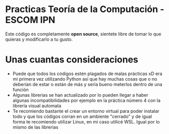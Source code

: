 # Practicas Teoría de la Computación - ESCOM IPN

Este código es completamente **open source**, sientete libre de tomar lo que quieras y modificarlo a tu gusto.


# Unas cuantas consideraciones
- Puede que todos los códigos estén plagados de malas prácticas xD era mi primera vez utilizando Python así que hay muchas cosas que o no deberían de estar o están de más y sería bueno meterlos dentro de una función
- Algunas librerias se han actualizado por lo pueden llegar a haber algunas incompatibilidades por ejemplo en la práctica número 4 con la librería visual automata
- Te recomiendo bastante el crear un entorno virtual para poder instalar todo y que los códigos corran en un ambiente "cerrado" y de igual forma te recomiendo utilizar Linux, en mi caso utilicé WSL. Igual por lo mismo de las librerias
